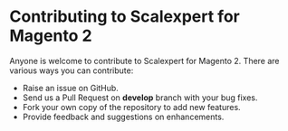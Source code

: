 # Contributing to Scalexpert for Magento 2

Anyone is welcome to contribute to Scalexpert for Magento 2. There are various ways you can contribute:

- Raise an issue on GitHub.
- Send us a Pull Request on **develop** branch with your bug fixes.
- Fork your own copy of the repository to add new features.
- Provide feedback and suggestions on enhancements.

